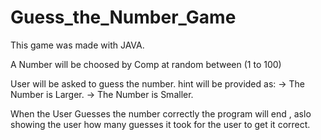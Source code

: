 # Guess_the_Number_Game
This game was made with JAVA.

A Number will be choosed by Comp at random between (1 to 100)

User will be asked to guess the number.
hint will be provided as:
  -> The Number is Larger.
  -> The Number is Smaller.

When the User Guesses the number correctly the program will end , aslo showing the user how many guesses it took for the user to get it correct.

